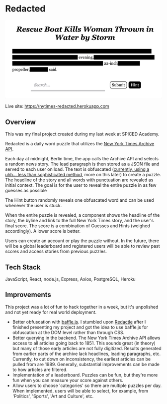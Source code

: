 # Redacted

<img src="misc/preview.gif">

Live site: https://nytimes-redacted.herokuapp.com

## Overview

This was my final project created during my last week at SPICED Academy.

Redacted is a daily word puzzle that utilizes the [New York Times Archive API](https://developer.nytimes.com/docs/archive-product/1/overview). 

Each day at midnight, Berlin time, the app calls the Archive API and selects a random news story. The lead paragraph is then stored as a JSON file and served to each user on load. The text is obfuscated ([currently, using a uhh... less than sophisticated method](https://github.com/darrylleung/nytimes-redacted/blob/main/misc/very-secure-obfuscation.png?raw=true), more on this later) to create a puzzle. The headline of the story and all words with punctuation are revealed as initial context. The goal is for the user to reveal the entire puzzle in as few guesses as possible 

The Hint button randomly reveals one obfuscated word and can be used whenever the user is stuck. 

When the entire puzzle is revealed, a component shows the headline of the story, the byline and link to the full New York Times story, and the user's final score. The score is a combination of Guesses and Hints (weighed accordingly). A lower score is better.

Users can create an account or play the puzzle without. In the future, there will be a global leaderboard and registered users will be able to review past scores and access stories from previous puzzles.

## Tech Stack

JavaScript, React, node.js, Express, Axios, PostgreSQL, Heroku

## Improvements

This project was a lot of fun to hack together in a week, but it's unpolished and not yet ready for real world deployment.

- Better obfuscation with [baffle.js](https://camwiegert.github.io/baffle/). I stumbled upon [Redactle](https://www.redactle.com/) after I finished presenting my project and got the idea to use baffle.js for obfuscation at the DOM level rather than through CSS. 
- Better querying in the backend. The New York Times Archive API allows access to all articles going back to 1851. This sounds great (in theory) but many of those early articles are not fully digitized. Results generated from earlier parts of the archive lack headlines, leading paragraphs, etc. Currently, to cut down on inconsistency, the earliest articles can be pulled from are 1989. Generally, substantial improvements can be made to how articles are filtered.
- Implementation of a leaderboard. Puzzles can be fun, but they're more fun when you can measure your score against others.
- Allow users to choose 'categories' so there are multiple puzzles per day. When implemented, users will be able to select, for example, from 'Politics', 'Sports', 'Art and Culture', etc.
